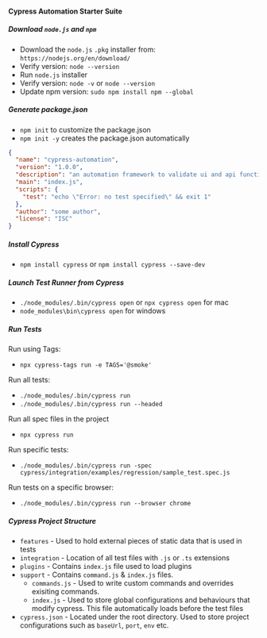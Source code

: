 #### Cypress Automation Starter Suite

##### Download `node.js` and `npm`
- Download the `node.js` `.pkg` installer from: `https://nodejs.org/en/download/`
- Verify version: `node --version`
- Run `node.js` installer
- Verify version: `node -v` or `node --version`
- Update npm version: `sudo npm install npm --global`

##### Generate package.json
- `npm init` to customize the package.json
- `npm init -y` creates the package.json automatically

```json
{
  "name": "cypress-automation",
  "version": "1.0.0",
  "description": "an automation framework to validate ui and api functionalities",
  "main": "index.js",
  "scripts": {
    "test": "echo \"Error: no test specified\" && exit 1"
  },
  "author": "some author",
  "license": "ISC"
}
```

##### Install Cypress 
- `npm install cypress` or `npm install cypress --save-dev`

##### Launch Test Runner from Cypress 
- `./node_modules/.bin/cypress open` or `npx cypress open` for mac 
- `node_modules\bin\cypress open` for windows

##### Run Tests 
Run using Tags:
- `npx cypress-tags run -e TAGS='@smoke'`

Run all tests:
- `./node_modules/.bin/cypress run`
- `./node_modules/.bin/cypress run --headed`

Run all spec files in the project
- `npx cypress run`

Run specific tests: 
- `./node_modules/.bin/cypress run -spec cypress/integration/examples/regression/sample_test.spec.js`

Run tests on a specific browser:
- `./node_modules/.bin/cypress run --browser chrome`

##### Cypress Project Structure
- `features` - Used to hold external pieces of static data that is used in tests
- `integration` - Location of all test files with `.js` or `.ts` extensions
- `plugins` - Contains `index.js` file used to load plugins
- `support` - Contains `command.js` & `index.js` files. 
	- `commands.js` - Used to write custom commands and overrides exisiting commands. 
	- `index.js` - Used to store global configurations and behaviours that modify cypress. This file automatically loads before the test files
- `cypress.json` - Located under the root directory. Used to store project configurations such as `baseUrl`, `port`, `env` etc.
